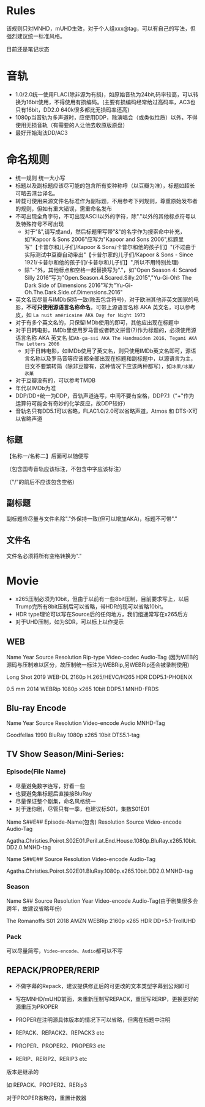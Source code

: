 # Rules
该规则只对MNHD，mUHD生效，对于个人组xxx@tag，可以有自己的写法，但强烈建议统一标准风格。

目前还是笔记状态

# 音轨
* 1.0/2.0统一使用FLAC(除非源为有损)，如原始音轨为24bit,码率较高，可以转换为16bit使用，不得使用有损编码。(主要有损编码经常给过高码率，AC3也只有16bit，DD2.0 640k很多都比无损码率还高)
* 1080p当音轨为多声道时，应使用DDP，除演唱会（或类似性质）以外，不得使用无损音轨（有需要的人让他去收原版原盘）
* 最好开始淘汰DD/AC3

# 命名规则




* 统一规则 统一大小写
* 标题以及副标题应该尽可能的包含所有变种称呼（以豆瓣为准），标题如超长可略去港台译名。
* 转载可使用来源文件名标准作为副标题，不用参考下列规则，尊重原始发布者的规则，但如有重大错误，需重命名发布
* 不可出现全角字符，不可出现ASCII以外的字符，除"."以外的其他标点符号以及特殊符号不可出现
  * 对于"&",请写成and，然后标题里写带"&"的名字作为搜索命中补充，如"Kapoor & Sons 2006"应写为"Kapoor and Sons 2006",标题里写"【卡普尔和儿子们/Kapoor & Sons/卡普尔和他的孩子们】"(不过由于实际测试中豆瓣自动带出"【卡普尔家的儿子们/Kapoor & Sons - Since 1921/卡普尔和他的孩子们/卡普尔和儿子们】",所以不用特别处理)
  * 除"-"外，其他标点和空格一起替换写为"."，如"Open Season 4: Scared Silly 2016"写为"Open.Season.4.Scared.Silly.2015","Yu-Gi-Oh!: The Dark Side of Dimensions 2016"写为"Yu-Gi-Oh.The.Dark.Side.of.Dimensions.2016"
* 英文名应尽量与IMDb保持一致(除去包含符号)，对于欧洲其他非英文国家的电影，**不可只使用源语言名称命名**，可带上源语言名称 AKA 英文名，可以参考皮，如 `La nuit américaine AKA Day for Night 1973`
* 对于有多个英文名的，只保留IMDb使用的即可，其他应出现在标题中
* 对于日韩电影，IMDb里使用罗马音或者韩文拼音(?)作为标题的，必须使用源语言名称 AKA 英文名 如`Ah-ga-ssi AKA The Handmaiden 2016`、`Tegami AKA The Letters 2006`
  * 对于日韩电影，如IMDb使用了英文名，则只使用IMDb英文名即可，源语言名称以及罗马音等应该都全部出现在标题和副标题中，以源语言为主，日文不要繁转简（除非豆瓣有，这种情况下应该两种都写），如`冰果/冰菓/氷菓`
* 对于豆瓣没有的，可以参考TMDB
* 年代以IMDb为准
* DDP/DD+统一为DDP，音轨声道连写，中间不要有空格，DDP7.1（"+"作为运算符可能会有奇妙的化学反应，故DDP较好）
* 音轨名只有DD5.1可以省略，FLAC1.0/2.0可以省略声道，Atmos 和 DTS-X可以省略声道




## 标题
【名称一/名称二】后面可以随便写

（包含国粤音轨应该标注，不包含中字应该标注）

（"/"的前后不应该包含空格）

## 副标题
副标题应尽量与文件名除"."外保持一致(但可以增加AKA)，标题不可带"."

## 文件名
文件名必须将所有空格转换为"."

# Movie
* x265压制必须为10bit，但由于以前有一些8bit压制，目前要求写上，以后Trump完所有8bit压制后可以省略，带HDR的现可以省略10bit。
* HDR type理论可以写在Source后的任何地方，我们组通常写在x265后方
* 对于UHD压制，如为SDR，可以标上以作提示
## WEB
Name Year Source Resolution Rip-type Video-codec Audio-Tag (因为WEB的源码与压制难以区分，故压制统一标注为WEBRip,另WEBRip还会被录制使用)

Long Shot 2019 WEB-DL 2160p H.265/HEVC/H265 HDR DDP5.1-PHOENiX

0.5 mm 2014 WEBRip 1080p x265 10bit DDP5.1 MNHD-FRDS


## Blu-ray Encode
Name Year Source Resolution Video-encode Audio MNHD-Tag

Goodfellas 1990 BluRay 1080p x265 10bit DTS5.1-tag


## TV Show Season/Mini-Series:
### Episode(File Name)
* 尽量避免数字连写，好看一些
* 也要避免集标题后直接接BluRay
* 尽量保证整个剧集，命名风格统一
* 对于迷你剧，尽管只有一季，也建议标S01，集数S01E01

Name S##E## Episode-Name(包含) Resolution Source Video-encode Audio-Tag

Agatha.Christies.Poirot.S02E01.Peril.at.End.House.1080p.BluRay.x265.10bit.DD2.0.MNHD-tag



Name S##E## Source Resolution Video-encode Audio-Tag

Agatha.Christies.Poirot.S02E01.BluRay.1080p.x265.10bit.DD2.0.MNHD-tag
### Season

Name S## Source Resolution Year Video-encode Audio-Tag(由于剧集很多会跨年，故建议省略年份)

The Romanoffs S01 2018 AMZN WEBRip 2160p x265 HDR DD+5.1-TrollUHD

### Pack
可以尽量简写，`Video-encode`、`Audio`都可以不写

## REPACK/PROPER/RERIP
* 不做字幕的Repack，建议提供修正后的可更改的文本类型字幕到公网即可
* 写在MNHD/mUHD前面，未重新压制写REPACK，重压写RERIP，更换更好的源重压为PROPER
* PROPER在注明源具体版本的情况下可以省略，但需在标题中注明

* REPACK、REPACK2、REPACK3 etc
* PROPER、PROPER2、PROPER3 etc
* RERIP、RERIP2、RERIP3 etc

版本是继承的

如 REPACK、PROPER2、RERip3

对于PROPER省略的，重置计数器